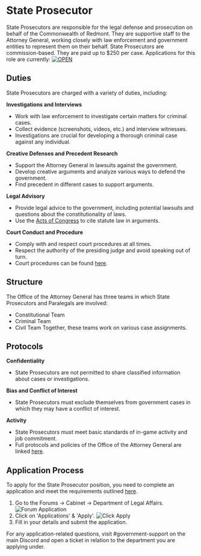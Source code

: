 # State Prosecutor

State Prosecutors are responsible for the legal defense and prosecution on behalf of the Commonwealth of Redmont. They are supportive staff to the Attorney General, working closely with law enforcement and government entities to represent them on their behalf. State Prosecutors are commission-based. They are paid up to $250 per case. Applications for this role are currently: [![OPEN](https://img.shields.io/badge/Application-OPEN-brightgreen)](https://www.democracycraft.net/threads/application-information.3475/)

## Duties

State Prosecutors are charged with a variety of duties, including:

**Investigations and Interviews**
- Work with law enforcement to investigate certain matters for criminal cases.
- Collect evidence (screenshots, videos, etc.) and interview witnesses.
- Investigations are crucial for developing a thorough criminal case against any individual.

**Creative Defenses and Precedent Research**
- Support the Attorney General in lawsuits against the government.
- Develop creative arguments and analyze various ways to defend the government.
- Find precedent in different cases to support arguments.

**Legal Advisory**
- Provide legal advice to the government, including potential lawsuits and questions about the constitutionality of laws.
- Use the [Acts of Congress](https://www.democracycraft.net/forums/acts-of-congress.36/) to cite statute law in arguments.

**Court Conduct and Procedure**
- Comply with and respect court procedures at all times.
- Respect the authority of the presiding judge and avoid speaking out of turn.
- Court procedures can be found [here](https://www.democracycraft.net/threads/court-rules-and-procedures.118/).

## Structure

The Office of the Attorney General has three teams in which State Prosecutors and Paralegals are involved:
- Constitutional Team
- Criminal Team
- Civil Team
Together, these teams work on various case assignments.

## Protocols

**Confidentiality**
- State Prosecutors are not permitted to share classified information about cases or investigations.

**Bias and Conflict of Interest**
- State Prosecutors must exclude themselves from government cases in which they may have a conflict of interest.

**Activity**
- State Prosecutors must meet basic standards of in-game activity and job commitment.
- Full protocols and policies of the Office of the Attorney General are linked [here](https://www.democracycraft.net/threads/employment-policy.11761/).

## Application Process

To apply for the State Prosecutor position, you need to complete an application and meet the requirements outlined [here](https://www.democracycraft.net/threads/application-information.3475/).

1. Go to the Forums -> Cabinet -> Department of Legal Affairs.
   ![Forum Application](https://i.imgur.com/VlNO4gI.png)
2. Click on 'Applications' & 'Apply'.
   ![Click Apply](https://i.imgur.com/LpT7iO6.png)
3. Fill in your details and submit the application.

For any application-related questions, visit #government-support on the main Discord and open a ticket in relation to the department you are applying under.
